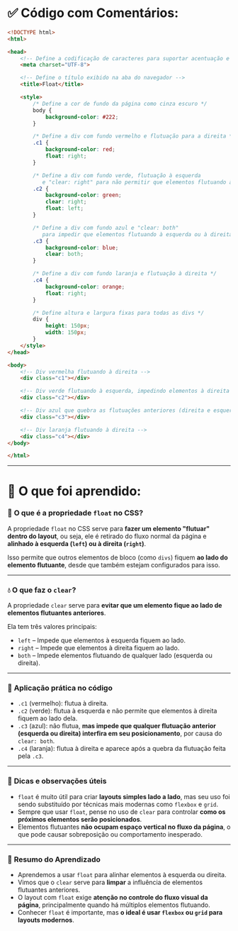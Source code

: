 # ✅ Código com Comentários:

```html
<!DOCTYPE html>
<html>

<head>
    <!-- Define a codificação de caracteres para suportar acentuação e símbolos -->
    <meta charset="UTF-8">

    <!-- Define o título exibido na aba do navegador -->
    <title>Float</title>

    <style>
        /* Define a cor de fundo da página como cinza escuro */
        body {
            background-color: #222;
        }

        /* Define a div com fundo vermelho e flutuação para a direita */
        .c1 {
            background-color: red;
            float: right;
        }

        /* Define a div com fundo verde, flutuação à esquerda
           e "clear: right" para não permitir que elementos flutuando à direita fiquem ao seu lado */
        .c2 {
            background-color: green;
            clear: right;
            float: left;
        }

        /* Define a div com fundo azul e "clear: both"
           para impedir que elementos flutuando à esquerda ou à direita fiquem ao seu lado */
        .c3 {
            background-color: blue;
            clear: both;
        }

        /* Define a div com fundo laranja e flutuação à direita */
        .c4 {
            background-color: orange;
            float: right;
        }

        /* Define altura e largura fixas para todas as divs */
        div {
            height: 150px;
            width: 150px;
        }
    </style>
</head>

<body>
    <!-- Div vermelha flutuando à direita -->
    <div class="c1"></div>

    <!-- Div verde flutuando à esquerda, impedindo elementos à direita ao seu lado -->
    <div class="c2"></div>

    <!-- Div azul que quebra as flutuações anteriores (direita e esquerda) -->
    <div class="c3"></div>

    <!-- Div laranja flutuando à direita -->
    <div class="c4"></div>
</body>

</html>
```

---

# 📘 O que foi aprendido:

### 🧾 **O que é a propriedade `float` no CSS?**

A propriedade `float` no CSS serve para **fazer um elemento "flutuar" dentro do layout**, ou seja, ele é retirado do fluxo normal da página e **alinhado à esquerda (`left`) ou à direita (`right`)**.

Isso permite que outros elementos de bloco (como `divs`) fiquem **ao lado do elemento flutuante**, desde que também estejam configurados para isso.

---

### 💧 **O que faz o `clear`?**

A propriedade `clear` serve para **evitar que um elemento fique ao lado de elementos flutuantes anteriores**.

Ela tem três valores principais:

* `left` – Impede que elementos à esquerda fiquem ao lado.
* `right` – Impede que elementos à direita fiquem ao lado.
* `both` – Impede elementos flutuando de qualquer lado (esquerda ou direita).

---

### 🎨 **Aplicação prática no código**

* `.c1` (vermelho): flutua à direita.
* `.c2` (verde): flutua à esquerda e não permite que elementos à direita fiquem ao lado dela.
* `.c3` (azul): não flutua, **mas impede que qualquer flutuação anterior (esquerda ou direita) interfira em seu posicionamento**, por causa do `clear: both`.
* `.c4` (laranja): flutua à direita e aparece após a quebra da flutuação feita pela `.c3`.

---

### 🧠 **Dicas e observações úteis**

* `float` é muito útil para criar **layouts simples lado a lado**, mas seu uso foi sendo substituído por técnicas mais modernas como `flexbox` e `grid`.
* Sempre que usar `float`, pense no uso de `clear` para controlar **como os próximos elementos serão posicionados**.
* Elementos flutuantes **não ocupam espaço vertical no fluxo da página**, o que pode causar sobreposição ou comportamento inesperado.

---

### 🎯 **Resumo do Aprendizado**

* Aprendemos a usar `float` para alinhar elementos à esquerda ou direita.
* Vimos que o `clear` serve para **limpar** a influência de elementos flutuantes anteriores.
* O layout com `float` exige **atenção no controle do fluxo visual da página**, principalmente quando há múltiplos elementos flutuando.
* Conhecer `float` é importante, mas **o ideal é usar `flexbox` ou `grid` para layouts modernos**.